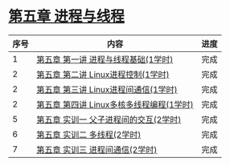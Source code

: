 # [第五章 进程与线程](./)

| 序号 | 内容                                            | 进度 |
| ---- | ----------------------------------------------- | ---- |
| 1    | [第五章 第一讲 进程与线程基础(1学时)](./class1) | 完成 |
| 2    | [第五章 第二讲 Linux进程控制(1学时)](./class2) | 完成 |
| 2    | [第五章 第三讲 Linux进程间通信(1学时)](./class3) | 完成 |
| 2    | [第五章 第四讲 Linux多核多线程编程(1学时)](./class4) | 完成 |
| 5   | [第五章 实训一  父子进程间的交互(2学时)](./lab/class1)            | 完成 |
| 6    | [第五章 实训二 多线程(2学时)](./lab/class2)            | 完成 |
| 7   | [第五章 实训三 进程间通信(2学时)](./lab/class3)             | 完成 |